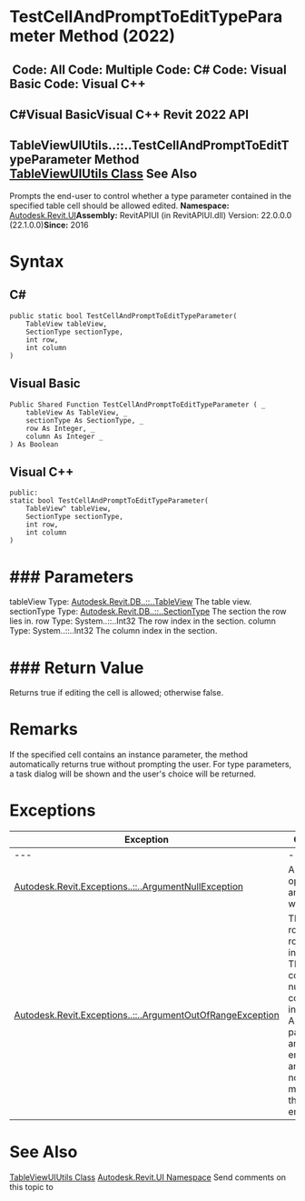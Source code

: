 # TestCellAndPromptToEditTypeParameter Method (2022)

﻿
 Code: All Code: Multiple Code: C# Code: Visual Basic Code: Visual C++   
---  
C#Visual BasicVisual C++
Revit 2022 API  
---  
TableViewUIUtils..::..TestCellAndPromptToEditTypeParameter Method   
[TableViewUIUtils Class](fa8b5de3-34e7-aa77-d2ae-9862d6ec772d.md "TableViewUIUtils Class") See Also  
---  
Prompts the end-user to control whether a type parameter contained in the specified table cell should be allowed edited. 
**Namespace:** [Autodesk.Revit.UI](e86fd90a-8957-02a6-da7f-ced248966e3e.md "Autodesk.Revit.UI Namespace")**Assembly:** RevitAPIUI (in RevitAPIUI.dll) Version: 22.0.0.0 (22.1.0.0)**Since:** 2016 
# Syntax
C#  
---  
```text
public static bool TestCellAndPromptToEditTypeParameter(
	TableView tableView,
	SectionType sectionType,
	int row,
	int column
)
```
  
Visual Basic  
---  
```text
Public Shared Function TestCellAndPromptToEditTypeParameter ( _
	tableView As TableView, _
	sectionType As SectionType, _
	row As Integer, _
	column As Integer _
) As Boolean
```
  
Visual C++  
---  
```text
public:
static bool TestCellAndPromptToEditTypeParameter(
	TableView^ tableView, 
	SectionType sectionType, 
	int row, 
	int column
)
```
  
# ### Parameters
tableView
    Type: [Autodesk.Revit.DB..::..TableView](ba608411-21af-e924-2aa2-3595548ab39f.md "TableView Class") The table view. 
sectionType
    Type: [Autodesk.Revit.DB..::..SectionType](ad9a6cf0-aa1a-d011-b399-658345721aab.md "SectionType Enumeration") The section the row lies in. 
row
    Type: System..::..Int32 The row index in the section. 
column
    Type: System..::..Int32 The column index in the section. 
# ### Return Value
Returns true if editing the cell is allowed; otherwise false. 
# Remarks
If the specified cell contains an instance parameter, the method automatically returns true without prompting the user. For type parameters, a task dialog will be shown and the user's choice will be returned. 
# Exceptions
| Exception | Condition |
| --- | --- |
| --- | --- |
| [Autodesk.Revit.Exceptions..::..ArgumentNullException](631e1424-60f4-929b-4e52-dda9dcd26316.md "ArgumentNullException Class") | A non-optional argument was null |
| [Autodesk.Revit.Exceptions..::..ArgumentOutOfRangeException](60f148c9-ece0-a6bb-4e12-bb4a9c8c8a24.md "ArgumentOutOfRangeException Class") | The given row number row is invalid. -or- The given column number column is invalid. -or- A value passed for an enumeration argument is not a member of that enumeration |

# See Also
[TableViewUIUtils Class](fa8b5de3-34e7-aa77-d2ae-9862d6ec772d.md "TableViewUIUtils Class")
[Autodesk.Revit.UI Namespace](e86fd90a-8957-02a6-da7f-ced248966e3e.md "Autodesk.Revit.UI Namespace")
Send comments on this topic to 